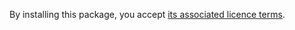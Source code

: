 By installing this package, you accept [its associated licence terms](https://github.com/YunoHost-Apps/karadav_ynh/blob/master/LICENSE).

